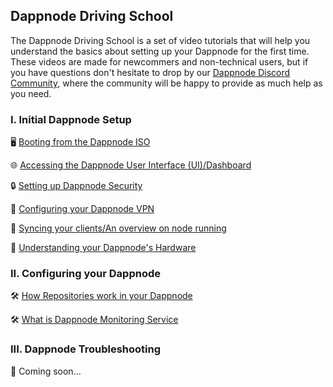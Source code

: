 ## Dappnode Driving School

The Dappnode Driving School is a set of video tutorials that will help you understand the basics about setting up your Dappnode for the first time. These videos are made for newcommers and non-technical users, but if you have questions don't hesitate to drop by our [Dappnode Discord Community](https://discord.gg/dappnode), where the community will be happy to provide as much help as you need.

### I. Initial Dappnode Setup

🖥️ [Booting from the Dappnode ISO](https://youtu.be/lh5hADm1Iuk)

🌐 [Accessing the Dappnode User Interface (UI)/Dashboard](https://youtu.be/Z1uDv_J7wlg)

🔒 [Setting up Dappnode Security](https://youtu.be/TZUK39yiZ30)

🔗 [Configuring your Dappnode VPN](https://youtu.be/qB0sMaNpXpU)

🔄 [Syncing your clients/An overview on node running](https://youtu.be/zJowD3X-MUc)

💾 [Understanding your Dappnode's Hardware](https://youtu.be/1GW-GbGKs7o)

### II. Configuring your Dappnode

🛠️ [How Repositories work in your Dappnode](https://youtu.be/b3NN2E6YALU)

🛠️ [What is Dappnode Monitoring Service](https://youtu.be/l4T1G9u17xg)

### III. Dappnode Troubleshooting

🔧 Coming soon...
